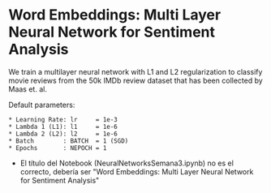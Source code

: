 # Word Embeddings: Multi Layer Neural Network for Sentiment Analysis

We train a multilayer neural network with L1 and L2 regularization to classify movie reviews from the 50k IMDb review dataset that has been collected by Maas et. al.

Default parameters:

    * Learning Rate: lr     = 1e-3
    * Lambda 1 (L1): l1     = 1e-6
    * Lambda 2 (L2): l2     = 1e-6
    * Batch        : BATCH  = 1 (SGD)
    * Epochs       : NEPOCH = 1

- El título del Notebook (NeuralNetworksSemana3.ipynb) no es el correcto, debería ser "Word Embeddings: Multi Layer Neural Network for Sentiment Analysis"

